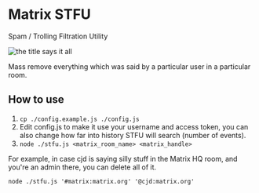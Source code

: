 # Matrix STFU

Spam / Trolling Filtration Utility

![the title says it all](https://raw.github.com/xwiki-labs/matrix-stfu/master/stfu.jpg)

Mass remove everything which was said by a particular user in a particular room.

## How to use

1. `cp ./config.example.js ./config.js`
2. Edit config.js to make it use your username and access token, you can also change how far into history STFU will search (number of events).
3. `node ./stfu.js <matrix_room_name> <matrix_handle>`

For example, in case cjd is saying silly stuff in the Matrix HQ room, and you're an admin there, you can delete all of it.

    node ./stfu.js '#matrix:matrix.org' '@cjd:matrix.org'